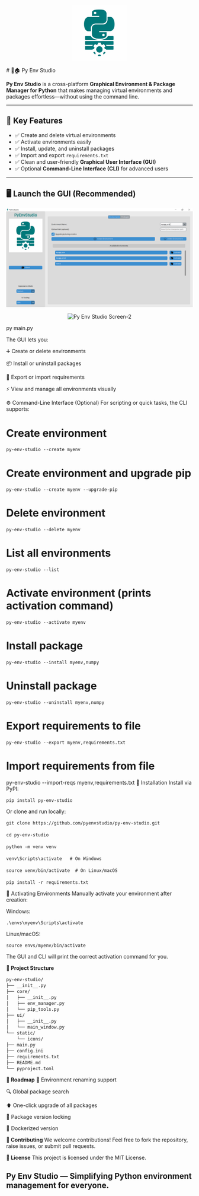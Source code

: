 <p align="center">
  <img src="https://github.com/pyenvstudio/py-env-studio/blob/main/py-env-studio/static/icons/logo.png?raw=true" alt="Py Env Studio Logo" width="150">
</p>
# 🐍🏠 Py Env Studio

**Py Env Studio** is a cross-platform **Graphical Environment & Package Manager for Python** that makes managing virtual environments and packages effortless—without using the command line.

---

## 🌟 Key Features

- ✅ Create and delete virtual environments  
- ✅ Activate environments easily  
- ✅ Install, update, and uninstall packages  
- ✅ Import and export `requirements.txt`  
- ✅ Clean and user-friendly **Graphical User Interface (GUI)**  
- ✅ Optional **Command-Line Interface (CLI)** for advanced users  

---

## 🖥️ Launch the GUI (Recommended)

<p align="center">
  <img src="https://github.com/pyenvstudio/py-env-studio/blob/main/screenshots/1.environment-screen.PNG?raw=true" alt="Py Env Studio Screen-1">
</p>
<p align="center">
  <img src="https://github.com/pyenvstudio/py-env-studio/blob/main/screenshots/2.0.package-screen?raw=true" alt="Py Env Studio Screen-2">
</p>
    py main.py

The GUI lets you:


➕ Create or delete environments

📦 Install or uninstall packages

📄 Export or import requirements

⚡ View and manage all environments visually

⚙️ Command-Line Interface (Optional)
For scripting or quick tasks, the CLI supports:
# Create environment

    py-env-studio --create myenv

# Create environment and upgrade pip

    py-env-studio --create myenv --upgrade-pip

# Delete environment

    py-env-studio --delete myenv

# List all environments

    py-env-studio --list

# Activate environment (prints activation command)

    py-env-studio --activate myenv

# Install package

    py-env-studio --install myenv,numpy

# Uninstall package

    py-env-studio --uninstall myenv,numpy

# Export requirements to file

    py-env-studio --export myenv,requirements.txt

# Import requirements from file
py-env-studio --import-reqs myenv,requirements.txt
📝 Installation
Install via PyPI:

    pip install py-env-studio

Or clone and run locally:

    git clone https://github.com/pyenvstudio/py-env-studio.git

    cd py-env-studio

    python -m venv venv

    venv\Scripts\activate   # On Windows

    source venv/bin/activate  # On Linux/macOS

    pip install -r requirements.txt

🔑 Activating Environments
Manually activate your environment after creation:

Windows:

    .\envs\myenv\Scripts\activate

Linux/macOS:

    source envs/myenv/bin/activate

The GUI and CLI will print the correct activation command for you.

**📁 Project Structure**

    py-env-studio/
    ├── __init__.py
    ├── core/
    │   ├── __init__.py
    │   ├── env_manager.py
    │   └── pip_tools.py
    ├── ui/
    │   ├── __init__.py
    │   └── main_window.py
    └── static/
        └── icons/
    ├── main.py
    ├── config.ini
    ├── requirements.txt
    ├── README.md
    └── pyproject.toml

**🚀 Roadmap**
🔄 Environment renaming support

🔍 Global package search

⬆️ One-click upgrade of all packages

📝 Package version locking

🐳 Dockerized version

**🤝 Contributing**
We welcome contributions!
Feel free to fork the repository, raise issues, or submit pull requests.

**📜 License**
This project is licensed under the MIT License.

Py Env Studio — Simplifying Python environment management for everyone.
---
